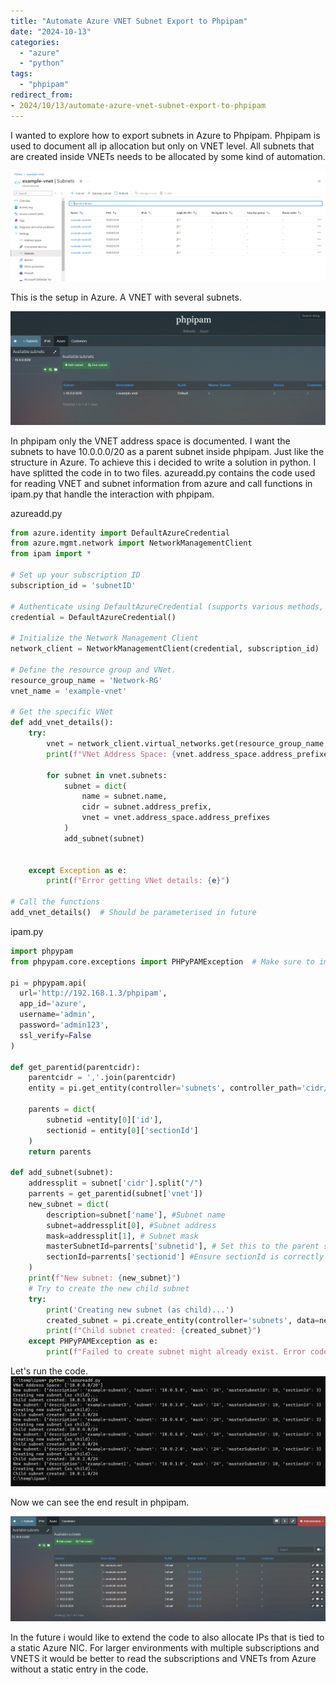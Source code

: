 ```yaml
---
title: "Automate Azure VNET Subnet Export to Phpipam"
date: "2024-10-13"
categories: 
  - "azure"
  - "python"
tags: 
  - "phpipam"
redirect_from:
- 2024/10/13/automate-azure-vnet-subnet-export-to-phpipam
---
```


I wanted to explore how to export subnets in Azure to Phpipam. Phpipam is used to document all ip allocation but only on VNET level. All subnets that are created inside VNETs needs to be allocated by some kind of automation.  

![](/wp-content/uploads/2024/10/azure-vnet.png?w=1024)

This is the setup in Azure. A VNET with several subnets.

![](/wp-content/uploads/2024/10/2024-10-11-20_19_11-phpipam-_-subnets-_-azure.png?w=1024)

In phpipam only the VNET address space is documented. I want the subnets to have 10.0.0.0/20 as a parent subnet inside phpipam. Just like the structure in Azure. To achieve this i decided to write a solution in python. I have splitted the code in to two files. azureadd.py contains the code used for reading VNET and subnet information from azure and call functions in ipam.py that handle the interaction with phpipam.

azureadd.py

```python
from azure.identity import DefaultAzureCredential
from azure.mgmt.network import NetworkManagementClient
from ipam import *

# Set up your subscription ID
subscription_id = 'subnetID'

# Authenticate using DefaultAzureCredential (supports various methods, like Service Principal, Managed Identity, etc.)
credential = DefaultAzureCredential()

# Initialize the Network Management Client
network_client = NetworkManagementClient(credential, subscription_id)

# Define the resource group and VNet.
resource_group_name = 'Network-RG'
vnet_name = 'example-vnet'

# Get the specific VNet
def add_vnet_details():
    try:
        vnet = network_client.virtual_networks.get(resource_group_name, vnet_name)
        print(f"VNet Address Space: {vnet.address_space.address_prefixes}")

        for subnet in vnet.subnets:
            subnet = dict(
                name = subnet.name,
                cidr = subnet.address_prefix,
                vnet = vnet.address_space.address_prefixes
            )
            add_subnet(subnet)
            

    except Exception as e:
        print(f"Error getting VNet details: {e}")

# Call the functions
add_vnet_details()  # Should be parameterised in future


```

ipam.py

```python
import phpypam
from phpypam.core.exceptions import PHPyPAMException  # Make sure to import the exception

pi = phpypam.api(
  url='http://192.168.1.3/phpipam',
  app_id='azure',
  username='admin',
  password='admin123',
  ssl_verify=False
)

def get_parentid(parentcidr):
    parentcidr = ','.join(parentcidr)
    entity = pi.get_entity(controller='subnets', controller_path='cidr/' + parentcidr + '/')

    parents = dict(
        subnetid =entity[0]['id'],
        sectionid = entity[0]['sectionId']
    )
    return parents

def add_subnet(subnet):
    addressplit = subnet['cidr'].split("/")
    parrents = get_parentid(subnet['vnet'])
    new_subnet = dict(
        description=subnet['name'], #Subnet name
        subnet=addressplit[0], #Subnet address
        mask=addressplit[1], # Subnet mask
        masterSubnetId=parrents['subnetid'], # Set this to the parent subnet's ID
        sectionId=parrents['sectionid'] #Ensure sectionId is correctly assigned
    )
    print(f"New subnet: {new_subnet}")
    # Try to create the new child subnet
    try:
        print('Creating new subnet (as child)...')
        created_subnet = pi.create_entity(controller='subnets', data=new_subnet)
        print(f"Child subnet created: {created_subnet}")
    except PHPyPAMException as e:
        print(f"Failed to create subnet might already exist. Error code: {e._code}, message: {e._message}")


```

Let's run the code.  
![](/assets/img/run.png)

Now we can see the end result in phpipam.

![](/assets/img/ipam_done.png)

In the future i would like to extend the code to also allocate IPs that is tied to a static Azure NIC. For larger environments with multiple subscriptions and VNETS it would be better to read the subscriptions and VNETs from Azure without a static entry in the code.
